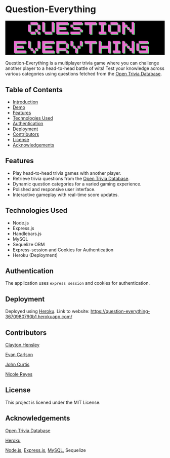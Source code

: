 # Question-Everything

![My Image](images/questioneverything.png)

Question-Everything is a multiplayer trivia game where you can challenge another player to a head-to-head battle of wits! Test your knowledge across various categories using questions fetched from the [Open Trivia Database](https://opentdb.com/api_config.php).

## Table of Contents

- [Introduction](#question-everything)
- [Demo](#demo)
- [Features](#features)
- [Technologies Used](#technologies-used)
- [Authentication](#authentication)
- [Deployment](#deployment)
- [Contributors](#contributing)
- [License](#license)
- [Acknowledgements](#acknowledgements)

## Features

- Play head-to-head trivia games with another player.
- Retrieve trivia questions from the [Open Trivia Database](https://opentdb.com/).
- Dynamic question categories for a varied gaming experience.
- Polished and responsive user interface.
- Interactive gameplay with real-time score updates.

## Technologies Used

- Node.js
- Express.js
- Handlebars.js
- MySQL
- Sequelize ORM
- Express-session and Cookies for Authentication
- Heroku (Deployment)


## Authentication

The application uses `express session` and cookies for authentication.

## Deployment

Deployed using [Heroku](https://www.heroku.com/).
Link to website:
https://question-everything-3670980790b1.herokuapp.com/

## Contributors

[Clayton Hensley](https://github.com/chensley8)

[Evan Carlson](https://github.com/EvanRC)

[John Curtis](https://github.com/t4-k1)

[Nicole Reyes](https://github.com/nicolemneary)

## License

This project is licened under the MIT License.

## Acknowledgements

[Open Trivia Database](https://opentdb.com/)

[Heroku](https://www.heroku.com/)

[Node.js](https://nodejs.org/en), [Express.js](https://expressjs.com/), [MySQL](https://www.mysql.com/), Sequelize

